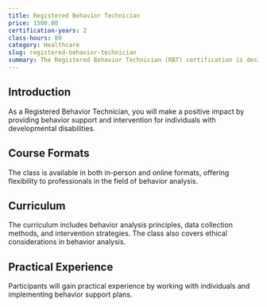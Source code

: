 ```yaml
---
title: Registered Behavior Technician
price: 1500.00
certification-years: 2
class-hours: 80
category: Healthcare
slug: registered-behavior-technician
summary: The Registered Behavior Technician (RBT) certification is designed for individuals working with individuals with autism and other developmental disabilities. This comprehensive class covers behavior analysis, data collection, and intervention strategies. It equips candidates with the skills needed to implement behavior support plans and promote positive behaviors.
---
```


## Introduction

As a Registered Behavior Technician, you will make a positive impact by providing behavior support and intervention for individuals with developmental disabilities.

## Course Formats

The class is available in both in-person and online formats, offering flexibility to professionals in the field of behavior analysis.

## Curriculum

The curriculum includes behavior analysis principles, data collection methods, and intervention strategies. The class also covers ethical considerations in behavior analysis.

## Practical Experience

Participants will gain practical experience by working with individuals and implementing behavior support plans.

